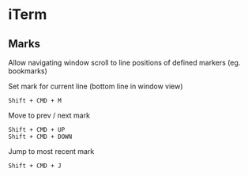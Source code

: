 # iTerm

## Marks

Allow navigating window scroll to line positions of defined markers (eg. bookmarks)

Set mark for current line (bottom line in window view)

    Shift + CMD + M

Move to prev / next mark

    Shift + CMD + UP
    Shift + CMD + DOWN

Jump to most recent mark

    Shift + CMD + J
